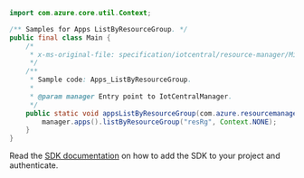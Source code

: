 ```java
import com.azure.core.util.Context;

/** Samples for Apps ListByResourceGroup. */
public final class Main {
    /*
     * x-ms-original-file: specification/iotcentral/resource-manager/Microsoft.IoTCentral/stable/2021-06-01/examples/Apps_ListByResourceGroup.json
     */
    /**
     * Sample code: Apps_ListByResourceGroup.
     *
     * @param manager Entry point to IotCentralManager.
     */
    public static void appsListByResourceGroup(com.azure.resourcemanager.iotcentral.IotCentralManager manager) {
        manager.apps().listByResourceGroup("resRg", Context.NONE);
    }
}
```

Read the [SDK documentation](https://github.com/Azure/azure-sdk-for-java/blob/azure-resourcemanager-iotcentral_1.0.0/sdk/iotcentral/azure-resourcemanager-iotcentral/README.md) on how to add the SDK to your project and authenticate.
